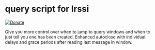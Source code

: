 # query script for Irssi
[![Donate](https://img.shields.io/badge/Donate-PayPal-green.svg)](https://www.paypal.com/cgi-bin/webscr?cmd=_donations&business=HUF2JTF943G74&item_name=Donation+for+Irssi+script&currency_code=USD&source=url)

Give you more control over when to jump to query windows and when to
just tell you one has been created.  Enhanced autoclose with individual
delays and grace periods after reading last message in window.
